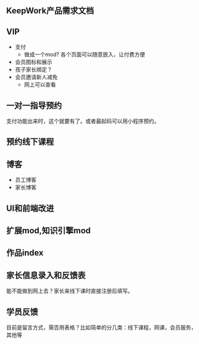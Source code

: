 ## KeepWork产品需求文档


## VIP
- 支付
  - 做成一个mod? 各个页面可以随意嵌入，让付费方便
- 会员图标和展示
- 孩子家长绑定？
- 会员邀请新人减免
  - 网上可以查看

## 一对一指导预约
支付功能出来时，这个就要有了。或者最起码可以用小程序预约。

## 预约线下课程



## 博客
- 员工博客
- 家长博客

## UI和前端改进


## 扩展mod,知识引擎mod

## 作品index


## 家长信息录入和反馈表

能不能做到网上去？家长来线下课时直接注册后填写。

## 学员反馈

目前是留言方式，需否用表格？比如简单的分几类：线下课程，网课，会员服务，其他等
